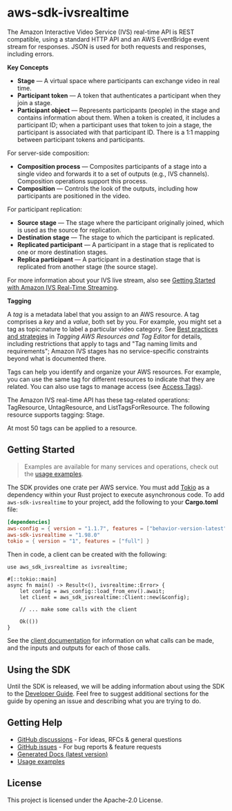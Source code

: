 # aws-sdk-ivsrealtime

The Amazon Interactive Video Service (IVS) real-time API is REST compatible, using a standard HTTP API and an AWS EventBridge event stream for responses. JSON is used for both requests and responses, including errors.

__Key Concepts__
  - __Stage__ — A virtual space where participants can exchange video in real time.
  - __Participant token__ — A token that authenticates a participant when they join a stage.
  - __Participant object__ — Represents participants (people) in the stage and contains information about them. When a token is created, it includes a participant ID; when a participant uses that token to join a stage, the participant is associated with that participant ID. There is a 1:1 mapping between participant tokens and participants.

For server-side composition:
  - __Composition process__ — Composites participants of a stage into a single video and forwards it to a set of outputs (e.g., IVS channels). Composition operations support this process.
  - __Composition__ — Controls the look of the outputs, including how participants are positioned in the video.

For participant replication:
  - __Source stage__ — The stage where the participant originally joined, which is used as the source for replication.
  - __Destination stage__ — The stage to which the participant is replicated.
  - __Replicated participant__ — A participant in a stage that is replicated to one or more destination stages.
  - __Replica participant__ — A participant in a destination stage that is replicated from another stage (the source stage).

For more information about your IVS live stream, also see [Getting Started with Amazon IVS Real-Time Streaming](https://docs.aws.amazon.com/ivs/latest/RealTimeUserGuide/getting-started.html).

__Tagging__

A _tag_ is a metadata label that you assign to an AWS resource. A tag comprises a _key_ and a _value_, both set by you. For example, you might set a tag as topic:nature to label a particular video category. See [Best practices and strategies](https://docs.aws.amazon.com/tag-editor/latest/userguide/best-practices-and-strats.html) in _Tagging AWS Resources and Tag Editor_ for details, including restrictions that apply to tags and "Tag naming limits and requirements"; Amazon IVS stages has no service-specific constraints beyond what is documented there.

Tags can help you identify and organize your AWS resources. For example, you can use the same tag for different resources to indicate that they are related. You can also use tags to manage access (see [Access Tags](https://docs.aws.amazon.com/IAM/latest/UserGuide/access_tags.html)).

The Amazon IVS real-time API has these tag-related operations: TagResource, UntagResource, and ListTagsForResource. The following resource supports tagging: Stage.

At most 50 tags can be applied to a resource.

## Getting Started

> Examples are available for many services and operations, check out the
> [usage examples](https://github.com/awsdocs/aws-doc-sdk-examples/tree/main/rustv1).

The SDK provides one crate per AWS service. You must add [Tokio](https://crates.io/crates/tokio)
as a dependency within your Rust project to execute asynchronous code. To add `aws-sdk-ivsrealtime` to
your project, add the following to your **Cargo.toml** file:

```toml
[dependencies]
aws-config = { version = "1.1.7", features = ["behavior-version-latest"] }
aws-sdk-ivsrealtime = "1.98.0"
tokio = { version = "1", features = ["full"] }
```

Then in code, a client can be created with the following:

```rust,no_run
use aws_sdk_ivsrealtime as ivsrealtime;

#[::tokio::main]
async fn main() -> Result<(), ivsrealtime::Error> {
    let config = aws_config::load_from_env().await;
    let client = aws_sdk_ivsrealtime::Client::new(&config);

    // ... make some calls with the client

    Ok(())
}
```

See the [client documentation](https://docs.rs/aws-sdk-ivsrealtime/latest/aws_sdk_ivsrealtime/client/struct.Client.html)
for information on what calls can be made, and the inputs and outputs for each of those calls.

## Using the SDK

Until the SDK is released, we will be adding information about using the SDK to the
[Developer Guide](https://docs.aws.amazon.com/sdk-for-rust/latest/dg/welcome.html). Feel free to suggest
additional sections for the guide by opening an issue and describing what you are trying to do.

## Getting Help

* [GitHub discussions](https://github.com/awslabs/aws-sdk-rust/discussions) - For ideas, RFCs & general questions
* [GitHub issues](https://github.com/awslabs/aws-sdk-rust/issues/new/choose) - For bug reports & feature requests
* [Generated Docs (latest version)](https://awslabs.github.io/aws-sdk-rust/)
* [Usage examples](https://github.com/awsdocs/aws-doc-sdk-examples/tree/main/rustv1)

## License

This project is licensed under the Apache-2.0 License.

